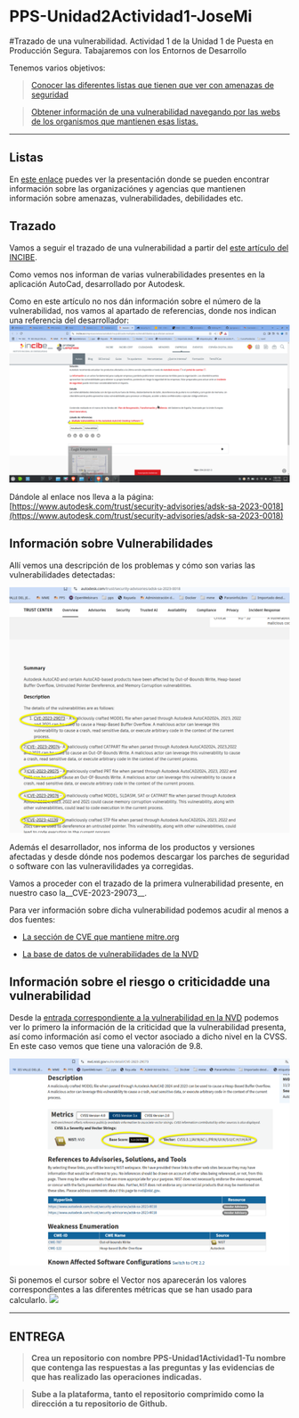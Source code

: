 # PPS-Unidad2Actividad1-JoseMi 
#Trazado de una vulnerabilidad.
Actividad 1 de la Unidad 1 de Puesta en Producción Segura. Tabajaremos con los Entornos de Desarrollo

Tenemos varios objetivos:

> [Conocer las diferentes listas que tienen que ver con amenazas de seguridad](#Listas)

> [Obtener información de una vulnerabilidad navegando por las webs de los organismos que mantienen esas listas.](#Trazado)

---
## Listas

En [este enlace](https://moodle.educarex.es/ccff_iesvjp/pluginfile.php/27882/mod_resource/content/17/PresentacionUnidad2NivelesSeguridadAplicaciones2025.pdf) puedes ver la presentación donde se pueden encontrar información sobre las organizaciónes y agencias que mantienen información sobre amenazas, vulnerabilidades, debilidades etc.


## Trazado
Vamos a seguir el trazado de una vulnerabilidad a partir del [este artículo del INCIBE](https://www.incibe.es/empresas/avisos/autodesk-ha-publicado-multiples-vulnerabilidades-que-afectan-autocad).

Como vemos nos informan de varias vulnerabilidades presentes en la aplicación AutoCad, desarrollado por Autodesk.

Como en este artículo no nos dán información sobre el número de la vulnerabilidad, nos vamos al apartado de referencias, donde nos indican una referencia del desarrollador:
![](images/Screenshot_20250217_181538.png)

Dándole al enlace nos lleva a la página: [https://www.autodesk.com/trust/security-advisories/adsk-sa-2023-0018](https://www.autodesk.com/trust/security-advisories/adsk-sa-2023-0018)

## Información sobre Vulnerabilidades
Allí vemos una descripción de los problemas y cómo son varias las vulnerabilidades detectadas:

![](images/Screenshot_20250217_182724.png)

Además el desarrollador, nos informa de los productos y versiones afectadas y desde dónde nos podemos descargar los parches de seguridad o software con las vulneravilidades ya corregidas.

Vamos a proceder con el trazado de la primera vulnerabilidad presente, en nuestro caso la__CVE-2023-29073__.

Para ver información sobre dicha vulnerabilidad podemos acudir al menos a dos fuentes:

- [La sección de CVE que mantiene mitre.org](https://cve.mitre.org)

- [La base de datos de vulnerabilidades de la NVD](https://nvd.nist.gov/vuln/detail/CVE-2023-29073)

## Información sobre el riesgo o criticidadde una vulnerabilidad

Desde la [entrada correspondiente a la vulnerabilidad en la NVD](https://nvd.nist.gov/vuln/detail/CVE-2023-29073) podemos ver lo primero la información de la criticidad que la vulnerabilidad presenta, así como información así como el vector asociado a dicho nivel en la CVSS. En este caso vemos que tiene una valoración de 9.8.
 
![](images/Screenshot_20250217_183915.png) 

Si ponemos el cursor sobre el Vector nos aparecerán los valores correspondientes a las diferentes métricas que se han usado para calcularlo.
![](Screenshot_20250217_184917.png)

---
## ENTREGA
>__Crea un repositorio  con nombre PPS-Unidad1Actividad1-Tu nombre que contenga las respuestas a las preguntas y las evidencias de que has realizado las operaciones indicadas.__

>__Sube a la plataforma, tanto el repositorio comprimido como la dirección a tu repositorio de Github.__

